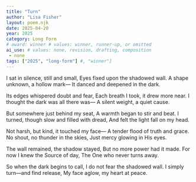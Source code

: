 ```yaml
---
title: "Turn"
author: "Lisa Fisher"
layout: poem.njk
date: 2025-04-20
year: 2025
category: Long Form
# award: winner # values: winner, runner-up, or omitted
ai_use: # values: none, revision, drafting, composition
 - none 
tags: ["2025", "long-form"] #, "winner"]
---
```

I sat in silence, still and small,
Eyes fixed upon the shadowed wall.
A shape unknown, a hollow mark—
It danced and deepened in the dark.

Its edges whispered doubt and fear,
Each breath I took, it drew more near.
I thought the dark was all there was—
A silent weight, a quiet cause.

But somewhere just behind my seat,
A warmth began to stir and beat.
I turned, though slow and filled with dread,
And felt the light fall on my head.

Not harsh, but kind, it touched my face—
A tender flood of truth and grace.
No shout, no thunder in the skies,
Just mercy glowing in His eyes.

The wall remained, the shadow stayed,
But no more power had it made.
For now I knew the Source of day,
The One who never turns away.

So when the dark begins to call,
I do not fear the shadowed wall.
I simply turn—and find release,
My face aglow, my heart at peace.